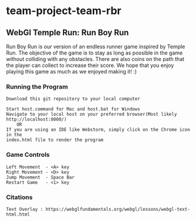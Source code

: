 # team-project-team-rbr

## WebGl Temple Run: Run Boy Run

Run Boy Run is our version of an endless runner game inspired by Temple Run. 
The objective of the game is to stay as long as possible in the game without colliding 
with any obstacles. There are also coins on the path that the player can collect to increase their
score. We hope that you enjoy playing this game as much as we enjoyed making it! :)

### Running the Program 
    Download this git repository to your local computer
    
    Start host.command for Mac and host.bat for Windows
    Navigate to your local host on your preferred browser(Most likely http://localhost:8000/)
        OR
    If you are using an IDE like Webstorm, simply click on the Chrome icon in the
    index.html file to render the program
  
### Game Controls
    Left Movement  - <A> key
    Right Movement - <D> key
    Jump Movement  - Space Bar
    Restart Game   - <1> key



### Citations 
    Text Overlay : https://webglfundamentals.org/webgl/lessons/webgl-text-html.html
    
    

